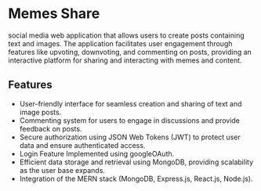 # Memes Share

social media web application that allows users to create posts containing text and images. The application facilitates user engagement through features like upvoting, downvoting, and commenting on posts, providing an interactive platform for sharing and interacting with memes and content.


## Features

- User-friendly interface for seamless creation and sharing of text and image posts.
- Commenting system for users to engage in discussions and provide feedback on posts.
- Secure authorization using JSON Web Tokens (JWT) to protect user data and ensure authenticated access.
- Login Feature Implemented using googleOAuth.
- Efficient data storage and retrieval using MongoDB, providing scalability as the user base expands.
- Integration of the MERN stack (MongoDB, Express.js, React.js, Node.js).

